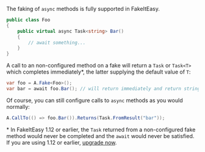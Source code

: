 The faking of `async` methods is fully supported in FakeItEasy.

```C#
public class Foo
{
    public virtual async Task<string> Bar()
    {
        // await something...
    }
}
```

A call to an non-configured method on a fake will return a `Task` or `Task<T>` which completes immediately*, the latter supplying the default value of `T`:

```C#
var foo = A.Fake<Foo>();
var bar = await foo.Bar(); // will return immediately and return string.Empty
```

Of course, you can still configure calls to `async` methods as you would normally:

```C#
A.CallTo(() => foo.Bar()).Returns(Task.FromResult("bar"));
```

\* In FakeItEasy 1.12 or earlier, the `Task` returned from a non-configured fake method would never be completed and the `await` would never be satisfied. If you are using 1.12 or earlier, [upgrade now](https://nuget.org/packages/FakeItEasy/).
